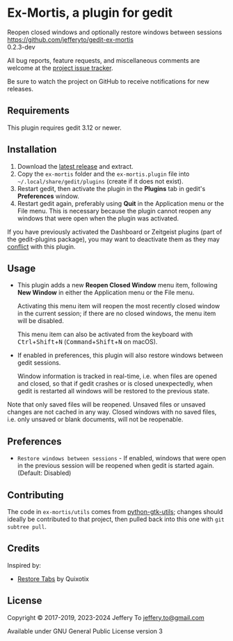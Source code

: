 # Ex-Mortis, a plugin for gedit

Reopen closed windows and optionally restore windows between sessions  
<https://github.com/jefferyto/gedit-ex-mortis>  
0.2.3-dev

All bug reports, feature requests, and miscellaneous comments are
welcome at the [project issue tracker].

Be sure to watch the project on GitHub to receive notifications for new
releases.

[project issue tracker]: https://github.com/jefferyto/gedit-ex-mortis/issues

## Requirements

This plugin requires gedit 3.12 or newer.

## Installation

1.  Download the [latest release] and extract.
2.  Copy the `ex-mortis` folder and the `ex-mortis.plugin` file into
    `~/.local/share/gedit/plugins` (create if it does not exist).
3.  Restart gedit, then activate the plugin in the **Plugins** tab in
    gedit's **Preferences** window.
4.  Restart gedit again, preferably using **Quit** in the Application
    menu or the File menu. This is necessary because the plugin cannot
    reopen any windows that were open when the plugin was activated.

If you have previously activated the Dashboard or Zeitgeist plugins
(part of the gedit-plugins package), you may want to deactivate them as
they may [conflict] with this plugin.

[latest release]: https://github.com/jefferyto/gedit-ex-mortis/releases/latest
[conflict]: https://github.com/jefferyto/gedit-ex-mortis/issues/2

## Usage

*   This plugin adds a new **Reopen Closed Window** menu item, following
    **New Window** in either the Application menu or the File menu.

    Activating this menu item will reopen the most recently closed
    window in the current session; if there are no closed windows, the
    menu item will be disabled.

    This menu item can also be activated from the keyboard with
    <kbd>Ctrl</kbd>+<kbd>Shift</kbd>+<kbd>N</kbd>
    (<kbd>Command</kbd>+<kbd>Shift</kbd>+<kbd>N</kbd> on macOS).

*   If enabled in preferences, this plugin will also restore windows
    between gedit sessions.

    Window information is tracked in real-time, i.e. when files are
    opened and closed, so that if gedit crashes or is closed
    unexpectedly, when gedit is restarted all windows will be restored
    to the previous state.

Note that only saved files will be reopened. Unsaved files or unsaved
changes are not cached in any way. Closed windows with no saved files,
i.e. only unsaved or blank documents, will not be reopenable.

## Preferences

*   `Restore windows between sessions` - If enabled, windows that were
    open in the previous session will be reopened when gedit is started
    again. (Default: Disabled)

## Contributing

The code in `ex-mortis/utils` comes from [python-gtk-utils]; changes
should ideally be contributed to that project, then pulled back into
this one with `git subtree pull`.

[python-gtk-utils]: https://github.com/jefferyto/python-gtk-utils

## Credits

Inspired by:

*   [Restore Tabs] by Quixotix

[Restore Tabs]: https://github.com/Quixotix/gedit-restore-tabs

## License

Copyright &copy; 2017-2019, 2023-2024 Jeffery To <jeffery.to@gmail.com>

Available under GNU General Public License version 3
